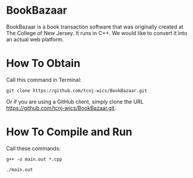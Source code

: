 BookBazaar
==========

BookBazaar is a book transaction software that was originally created at The College of New Jersey. It runs in C++. We would like to convert it into an actual web platform.

How To Obtain
==========

Call this command in Terminal:

```
git clone https://github.com/tcnj-wics/BookBazaar.git
```

Or if you are using a GitHub client, simply clone the URL https://github.com/tcnj-wics/BookBazaar.git.

How To Compile and Run
==========

Call these commands:

```
g++ -o main.out *.cpp

./main.out
```

